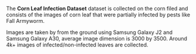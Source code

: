 The **Corn Leaf Infection Dataset** dataset is collected on the corn filed and consists of the images of corn leaf that were partially infected by pests like Fall Armyworm.

Images are taken by from the ground using Samsung Galaxy J2 and Samsung Galaxy A30, average image dimension is 3000 by 3500. Around 4k+ images of infected/non-infected leaves are collected.
